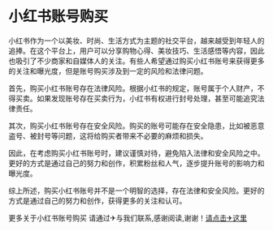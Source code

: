 # 小红书账号购买

小红书作为一个以美妆、时尚、生活方式为主题的社交平台，越来越受到年轻人的追捧。在这个平台上，用户可以分享购物心得、美妆技巧、生活感悟等内容，因此也吸引了不少商家和自媒体人的关注。有些人希望通过购买小红书账号来获得更多的关注和曝光度，但是账号购买涉及到一定的风险和法律问题。

首先，购买小红书账号存在法律风险。根据小红书的规定，账号属于个人财产，不得买卖。如果发现账号存在买卖行为，小红书有权进行封号处理，甚至可能追究法律责任。

其次，购买小红书账号存在安全风险。购买的账号可能存在安全隐患，比如被恶意盗号、被封号等问题，这将给购买者带来不必要的麻烦和损失。

因此，在考虑购买小红书账号时，建议谨慎对待，避免陷入法律和安全风险之中。更好的方式是通过自己的努力和创作，积累粉丝和人气，逐步提升账号的影响力和曝光度。

综上所述，购买小红书账号并不是一个明智的选择，存在法律和安全风险。更好的方式是通过自己的努力和创作，获得更多的关注和认可。

更多关于小红书账号购买 请通过✈与我们联系,感谢阅读,谢谢！[请点击✈这里](https://t.me/lm999bot)